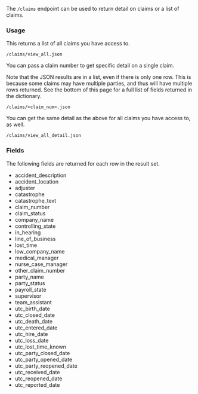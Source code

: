 The `/claims` endpoint can be used to return detail on claims or a list of claims.
### Usage
This returns a list of all claims you have access to.
```
/claims/view_all.json
```
You can pass a claim number to get specific detail on a single claim.

Note that the JSON results are in a list, even if there is only one row. This is because some claims may have multiple parties, and thus will have multiple rows returned. See the bottom of this page for a full list of fields returned in the dictionary.
```
/claims/<claim_num>.json
```
You can get the same detail as the above for all claims you have access to, as well.
```
/claims/view_all_detail.json
```


### Fields
The following fields are returned for each row in the result set.
* accident_description
* accident_location
* adjuster
* catastrophe
* catastrophe_text
* claim_number
* claim_status
* company_name
* controlling_state
* in_hearing
* line_of_business
* lost_time
* low_company_name
* medical_manager
* nurse_case_manager
* other_claim_number
* party_name
* party_status
* payroll_state
* supervisor
* team_assistant
* utc_birth_date
* utc_closed_date
* utc_death_date
* utc_entered_date
* utc_hire_date
* utc_loss_date
* utc_lost_time_known
* utc_party_closed_date
* utc_party_opened_date
* utc_party_reopened_date
* utc_received_date
* utc_reopened_date
* utc_reported_date
